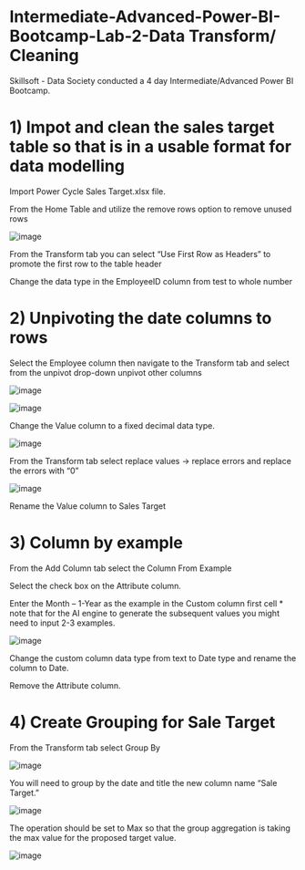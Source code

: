 # Intermediate-Advanced-Power-BI-Bootcamp-Lab-2-Data Transform/ Cleaning
Skillsoft - Data Society conducted a 4 day Intermediate/Advanced Power BI Bootcamp.

# 1) Impot and clean the sales target table so that is in a usable format for data modelling

Import Power Cycle Sales Target.xlsx file.

From the Home Table and utilize the remove rows option to remove unused rows

![image](https://github.com/user-attachments/assets/13687188-7f03-476a-a011-104bdfe26c08)

From the Transform tab you can select “Use First Row as Headers” to promote the first row to the table header

Change the data type in the EmployeeID column from test to whole number	 

# 2) Unpivoting the date columns to rows 

Select the Employee column then navigate to the Transform tab and select from the unpivot drop-down unpivot other columns	

![image](https://github.com/user-attachments/assets/b344c3d5-1d81-47f7-9145-9b09dd153c14)

![image](https://github.com/user-attachments/assets/9a854326-b880-4815-9000-54d8c05f9f10)

Change the Value column to a fixed decimal data type.

![image](https://github.com/user-attachments/assets/971f06e9-3db6-4735-87df-73a457f6f7a7)

From the Transform tab select replace values -> replace errors and replace the errors with “0”

![image](https://github.com/user-attachments/assets/96282b7b-a728-4d43-a1ec-c90fc3037891)

Rename the Value column to Sales Target	

# 3) Column by example 

From the Add Column tab select the Column From Example

Select the check box on the Attribute column.

Enter the Month – 1-Year as the example in the Custom column first cell * note that for the AI engine to generate the subsequent values you might need to input 2-3 examples.

![image](https://github.com/user-attachments/assets/e9b673e1-3aa9-4e88-9d0f-6b79684e31a6)

Change the custom column data type from text to Date type and rename the column to Date.

Remove the Attribute column.

# 4) Create Grouping for Sale Target 

From the Transform tab select Group By

![image](https://github.com/user-attachments/assets/1ed8b639-53f4-4950-b9a4-f4de43d95409)

You will need to group by the date and title the new column name “Sale Target.”

![image](https://github.com/user-attachments/assets/6156939f-36e7-449c-936d-a9f47b220f1f)

The operation should be set to Max so that the group aggregation is taking the max value for the proposed target value.

![image](https://github.com/user-attachments/assets/865e236d-9a19-4c0d-97c1-8f38fb2b254d)

